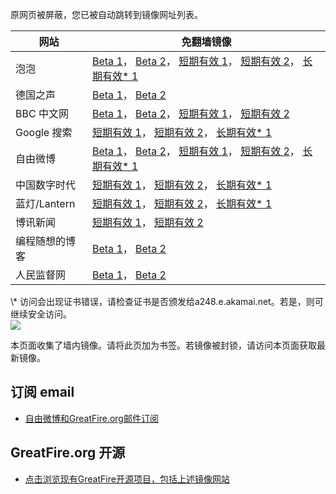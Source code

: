 <p>原网页被屏蔽，您已被自动跳转到镜像网址列表。</p>
<table>
    <thead>
        <tr>
            <th>网站</th>
            <th>免翻墙镜像</th>
        </tr>
    </thead>
    <tbody>    
        <tr>
            <td>泡泡</td>
            <td>            
                <a href="https://d2jhcs4j6i12sz.cloudfront.net/" target="jx1">Beta 1</a>，            
                <a href="https://d21dp3t3hq3sp6.cloudfront.net/" target="jx2">Beta 2</a>，            
                <a href="https://paopao17.azurewebsites.net" target="jx3">短期有效 1</a>，            
                <a href="https://d2iak8jpf2cptl.cloudfront.net" target="jx4">短期有效 2</a>，            
                <a href="https://a1574.b.akamai.net/f/1/1/1/dci.download.akamai.com/35985/159415/1/p/" target="jx5">长期有效* 1</a>
            </td>
        </tr>    
        <tr>
            <td>德国之声</td>
            <td>            
                <a href="https://dw1.global.ssl.fastly.net/" target="jx6">Beta 1</a>，            
                <a href="https://dw2.global.ssl.fastly.net/" target="jx7">Beta 2</a>
            </td>
        </tr>    
        <tr>
            <td>BBC 中文网</td>
            <td>            
                <a href="https://dq35vkjfos06.cloudfront.net/" target="jx8">Beta 1</a>，            
                <a href="https://bbc3.global.ssl.fastly.net/" target="jx9">Beta 2</a>，            
                <a href="https://bbc5.azurewebsites.net" target="jx10">短期有效 1</a>，            
                <a href="https://d3320oxsssjvdn.cloudfront.net" target="jx11">短期有效 2</a>
            </td>
        </tr>    
        <tr>
            <td>Google 搜索</td>
            <td>            
                <a href="https://google2.azurewebsites.net" target="jx12">短期有效 1</a>，            
                <a href="https://d3vv89cvqbrqlq.cloudfront.net" target="jx13">短期有效 2</a>，            
                <a href="https://dom.dl.wu.akadns.net/f/1/1/1/dci.download.akamai.com/35985/159415/1/g/" target="jx14">长期有效* 1</a>
            </td>
        </tr>    
        <tr>
            <td>自由微博</td>
            <td>            
                <a href="https://fw3.global.ssl.fastly.net/" target="jx15">Beta 1</a>，            
                <a href="https://d3imx1e8hbmfql.cloudfront.net/" target="jx16">Beta 2</a>，            
                <a href="https://fw8.azurewebsites.net" target="jx17">短期有效 1</a>，            
                <a href="https://d2t99c5pxqndf4.cloudfront.net" target="jx18">短期有效 2</a>，            
                <a href="https://a1577.dspb.akamai.net/f/1/1/1/dci.download.akamai.com/35985/159415/1/f/" target="jx19">长期有效* 1</a>
            </td>
        </tr>    
        <tr>
            <td>中国数字时代</td>
            <td>            
                <a href="https://cdt2.azurewebsites.net" target="jx20">短期有效 1</a>，            
                <a href="https://d2x9xuqj179vf8.cloudfront.net" target="jx21">短期有效 2</a>，            
                <a href="https://a817.g.akamai.net/f/1/1/1/dci.download.akamai.com/35985/159415/1/c/" target="jx22">长期有效* 1</a>
            </td>
        </tr>    
        <tr>
            <td>蓝灯/Lantern</td>
            <td>            
                <a href="https://lantern6.azurewebsites.net" target="jx23">短期有效 1</a>，            
                <a href="https://d1ssxz857pc9da.cloudfront.net" target="jx24">短期有效 2</a>，            
                <a href="https://dl.wu.ms.edgesuite.net/f/1/1/1/dci.download.akamai.com/35985/159415/1/l/" target="jx25">长期有效* 1</a>
            </td>
        </tr>    
        <tr>
            <td>博讯新闻</td>
            <td>            
                <a href="https://boxun10.azurewebsites.net" target="jx26">短期有效 1</a>，            
                <a href="https://d1rgxtcej8p3lg.cloudfront.net" target="jx27">短期有效 2</a>
            </td>
        </tr>    
        <tr>
            <td>编程随想的博客</td>
            <td>            
                <a href="https://pt5.global.ssl.fastly.net/" target="jx28">Beta 1</a>，            
                <a href="https://d38lsot0ifah2n.cloudfront.net/" target="jx29">Beta 2</a>
            </td>
        </tr>    
        <tr>
            <td>人民监督网</td>
            <td>            
                <a href="https://d21dd3sh6exkr1.cloudfront.net/" target="jx30">Beta 1</a>，            
                <a href="https://d1ns13b5v06dhs.cloudfront.net/" target="jx31">Beta 2</a>
            </td>
        </tr>
    </tbody>
</table>
\* 访问会出现证书错误，请检查证书是否颁发给a248.e.akamai.net。若是，则可继续安全访问。

<br/>
<img src="https://raw.githubusercontent.com/greatfire/z/master/logos.gif" />

本页面收集了墙内镜像。请将此页加为书签。若镜像被封锁，请访问本页面获取最新镜像。

## 订阅 email
* <a href="https://b.us7.list-manage.com/subscribe?u=854fca58782082e0cbdf204a0&id=c78949b93c">自由微博和GreatFire.org邮件订阅</a>

## GreatFire.org 开源
* <a href="https://github.com/greatfire/wiki/wiki">点击浏览现有GreatFire开源项目，包括上述镜像网站</a>